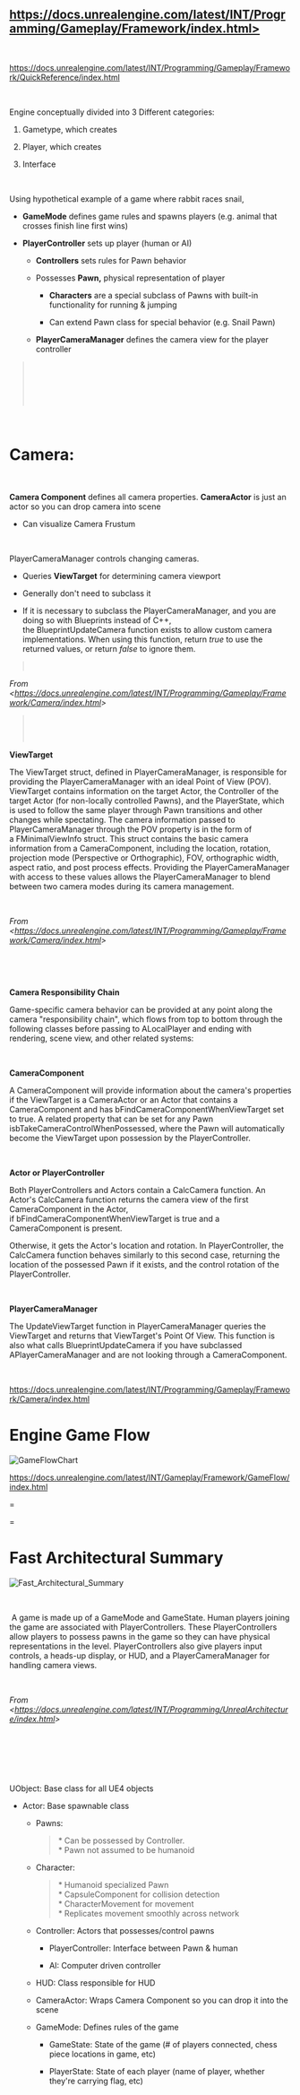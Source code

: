 https://docs.unrealengine.com/latest/INT/Programming/Gameplay/Framework/index.html>
------------------------------------------------------------------------------------

 

<https://docs.unrealengine.com/latest/INT/Programming/Gameplay/Framework/QuickReference/index.html>

 

Engine conceptually divided into 3 Different categories:

1.  Gametype, which creates

2.  Player, which creates

3.  Interface

 

Using hypothetical example of a game where rabbit races snail,

-   **GameMode** defines game rules and spawns players (e.g. animal that crosses finish line first wins)

-   **PlayerController** sets up player (human or AI)

    -   **Controllers** sets rules for Pawn behavior

    -   Possesses **Pawn,** physical representation of player

        -   **Characters** are a special subclass of Pawns with built-in functionality for running & jumping

        -   Can extend Pawn class for special behavior (e.g. Snail Pawn)

    -   **PlayerCameraManager** defines the camera view for the player controller

>  
>
>  
>
>  

 

Camera:
=======

 

**Camera Component** defines all camera properties. **CameraActor** is just an actor so you can drop camera into scene

-   Can visualize Camera Frustum

 

PlayerCameraManager controls changing cameras.

-   Queries **ViewTarget** for determining camera viewport

-   Generally don't need to subclass it

-   If it is necessary to subclass the PlayerCameraManager, and you are doing so with Blueprints instead of C++, the BlueprintUpdateCamera function exists to allow custom camera implementations. When using this function, return *true* to use the returned values, or return *false* to ignore them.

>  

*From &lt;<https://docs.unrealengine.com/latest/INT/Programming/Gameplay/Framework/Camera/index.html>&gt;*

>  
>
>  

**ViewTarget**

The ViewTarget struct, defined in PlayerCameraManager, is responsible for providing the PlayerCameraManager with an ideal Point of View (POV). ViewTarget contains information on the target Actor, the Controller of the target Actor (for non-locally controlled Pawns), and the PlayerState, which is used to follow the same player through Pawn transitions and other changes while spectating. The camera information passed to PlayerCameraManager through the POV property is in the form of a FMinimalViewInfo struct. This struct contains the basic camera information from a CameraComponent, including the location, rotation, projection mode (Perspective or Orthographic), FOV, orthographic width, aspect ratio, and post process effects. Providing the PlayerCameraManager with access to these values allows the PlayerCameraManager to blend between two camera modes during its camera management.

 

*From &lt;<https://docs.unrealengine.com/latest/INT/Programming/Gameplay/Framework/Camera/index.html>&gt;*

 

 

**Camera Responsibility Chain**

Game-specific camera behavior can be provided at any point along the camera "responsibility chain", which flows from top to bottom through the following classes before passing to ALocalPlayer and ending with rendering, scene view, and other related systems:

 

**CameraComponent**

A CameraComponent will provide information about the camera's properties if the ViewTarget is a CameraActor or an Actor that contains a CameraComponent and has bFindCameraComponentWhenViewTarget set to true. A related property that can be set for any Pawn isbTakeCameraControlWhenPossessed, where the Pawn will automatically become the ViewTarget upon possession by the PlayerController.

 

**Actor or PlayerController**

Both PlayerControllers and Actors contain a CalcCamera function. An Actor's CalcCamera function returns the camera view of the first CameraComponent in the Actor, if bFindCameraComponentWhenViewTarget is true and a CameraComponent is present.

Otherwise, it gets the Actor's location and rotation. In PlayerController, the CalcCamera function behaves similarly to this second case, returning the location of the possessed Pawn if it exists, and the control rotation of the PlayerController.

 

**PlayerCameraManager**

The UpdateViewTarget function in PlayerCameraManager queries the ViewTarget and returns that ViewTarget's Point Of View. This function is also what calls BlueprintUpdateCamera if you have subclassed APlayerCameraManager and are not looking through a CameraComponent.

 

<https://docs.unrealengine.com/latest/INT/Programming/Gameplay/Framework/Camera/index.html>

Engine Game Flow
================



![GameFlowChart](C:\devguide\conversion\FINISHED\assets\GameFlowChart.png)





<https://docs.unrealengine.com/latest/INT/Gameplay/Framework/GameFlow/index.html>


=


=

Fast Architectural Summary
==========================

![Fast_Architectural_Summary](C:\devguide\conversion\FINISHED\assets\Fast_Architectural_Summary.png)

 

 A game is made up of a GameMode and GameState. Human players joining the game are associated with PlayerControllers. These PlayerControllers allow players to possess pawns in the game so they can have physical representations in the level. PlayerControllers also give players input controls, a heads-up display, or HUD, and a PlayerCameraManager for handling camera views.

 

*From &lt;<https://docs.unrealengine.com/latest/INT/Programming/UnrealArchitecture/index.html>&gt;*

 

 

 

UObject: Base class for all UE4 objects

-   Actor: Base spawnable class

    -   Pawns:  
        > \* Can be possessed by Controller.  
        > \* Pawn not assumed to be humanoid

    -   Character:  
        > \* Humanoid specialized Pawn  
        > \* CapsuleComponent for collision detection  
        > \* CharacterMovement for movement  
        > \* Replicates movement smoothly across network

    -   Controller: Actors that possesses/control pawns

        -   PlayerController: Interface between Pawn & human

        -   AI: Computer driven controller

    -   HUD: Class responsible for HUD

    -   CameraActor: Wraps Camera Component so you can drop it into the scene

    -   GameMode: Defines rules of the game

        -   GameState: State of the game (\# of players connected, chess piece locations in game, etc)

        -   PlayerState: State of each player (name of player, whether they're carrying flag, etc)
